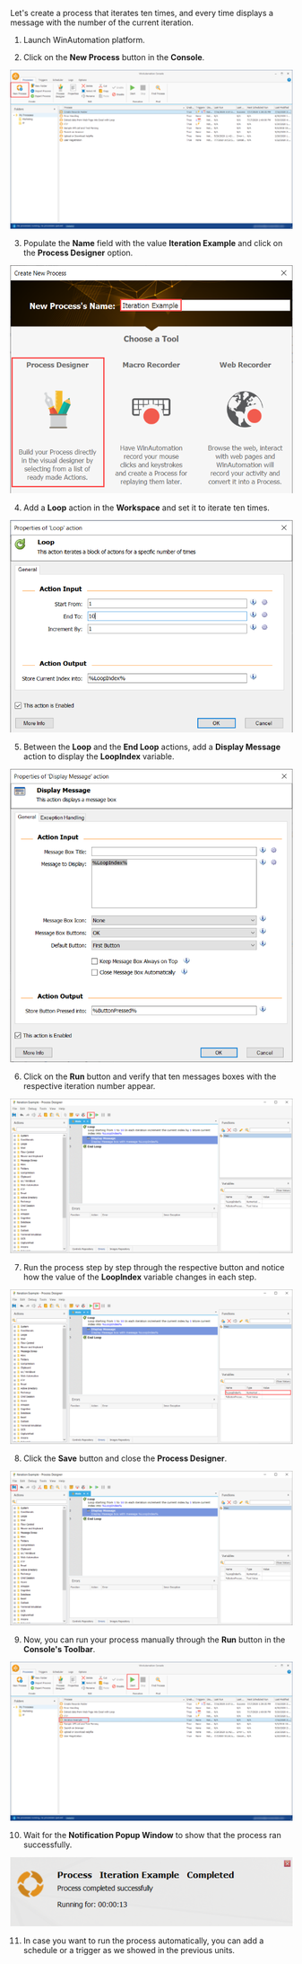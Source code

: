 Let's create a process that iterates ten times, and every time displays a message with the number of the current iteration. 

1.	Launch WinAutomation platform.

2.	Click on the **New Process** button in the **Console**.

![The New Process button in the Console.](..\media\image-37.png)

3.	Populate the **Name** field with the value **Iteration Example** and click on the **Process Designer** option.

![The New Process pop-up window.](..\media\image-38.png)

4.	Add a **Loop** action in the **Workspace** and set it to iterate ten times. 

![The Loop action's properties.](..\media\image-39.png)

5.	Between the **Loop** and the **End Loop** actions, add a **Display Message** action to display the **LoopIndex** variable. 

![The Display Message action's properties.](..\media\image-40.png)

6.	Click on the **Run** button and verify that ten messages boxes with the respective iteration number appear.

![The Run button in the Process Designer.](..\media\image-41.png)

7.	Run the process step by step through the respective button and notice how the value of the **LoopIndex** variable changes in each step. 

![The Execute Next Action button in the Process Designer.](..\media\image-42.png)

8.	Click the **Save** button and close the **Process Designer**.

![The Save button in the Process Designer.](..\media\image-43.png)

9.	Now, you can run your process manually through the **Run** button in the **Console's Toolbar**.

![The Run button in the Console.](..\media\image-44.png)

10.	Wait for the **Notification Popup Window** to show that the process ran successfully. 

![The Notification Popup Window.](..\media\image-45.png)

11.	In case you want to run the process automatically, you can add a schedule or a trigger as we showed in the previous units. 

